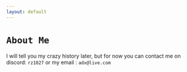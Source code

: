 ```yaml
---
layout: default
---
```


# `About Me`

I will tell you my crazy history later, but for now you can contact me on discord: `rz1027` or my email : `adx@live.com`